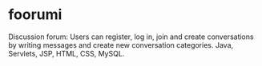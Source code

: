 # foorumi

Discussion forum: Users can register, log in, join and create conversations by writing messages and create new conversation categories. Java, Servlets, JSP, HTML, CSS, MySQL.
